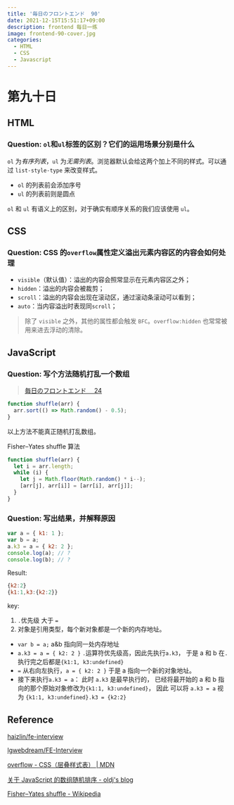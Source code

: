 ```yaml
---
title: '毎日のフロントエンド  90'
date: 2021-12-15T15:51:17+09:00
description: frontend 每日一练
image: frontend-90-cover.jpg
categories:
  - HTML
  - CSS
  - Javascript
---
```


# 第九十日

## HTML

### **Question:** `ol`和`ul`标签的区别？它们的运用场景分别是什么

`ol` 为*有序列表*，`ul` 为*无需列表*。浏览器默认会给这两个加上不同的样式。可以通过 `list-style-type` 来改变样式。

- `ol` 的列表前会添加序号
- `ul` 的列表前则是圆点

`ol` 和 `ul` 有语义上的区别，对于确实有顺序关系的我们应该使用 `ul`。

## CSS

### **Question:** CSS 的`overflow`属性定义溢出元素内容区的内容会如何处理

- `visible`（默认值）：溢出的内容会照常显示在元素内容区之外；
- `hidden`：溢出的内容会被裁剪；
- `scroll`：溢出的内容会出现在滚动区，通过滚动条滚动可以看到；
- `auto`：当内容溢出时表现同`scroll`；

> 除了 `visible` 之外，其他的属性都会触发 `BFC`。`overflow:hidden` 也常常被用来进去浮动的清除。

## JavaScript

### **Question:** 写个方法随机打乱一个数组

> [毎日のフロントエンド　 24](https://youkoucoding.github.io/p/%E6%AF%8E%E6%97%A5%E3%81%AE%E3%83%95%E3%83%AD%E3%83%B3%E3%83%88%E3%82%A8%E3%83%B3%E3%83%89-24/#question-%E5%A6%82%E4%BD%95%E5%BF%AB%E9%80%9F%E8%AE%A9%E4%B8%80%E4%B8%AA%E6%95%B0%E7%BB%84%E4%B9%B1%E5%BA%8F%E5%86%99%E5%87%BA%E6%9D%A5)

```js
function shuffle(arr) {
  arr.sort(() => Math.random() - 0.5);
}
```

以上方法不能真正随机打乱数组。

Fisher–Yates shuffle 算法

```js
function shuffle(arr) {
  let i = arr.length;
  while (i) {
    let j = Math.floor(Math.random() * i--);
    [arr[j], arr[i]] = [arr[i], arr[j]];
  }
}
```

### **Question:** 写出结果，并解释原因

```js
var a = { k1: 1 };
var b = a;
a.k3 = a = { k2: 2 };
console.log(a); // ?
console.log(b); // ?
```

Result:

```js
{k2:2}
{k1:1,k3:{k2:2}}
```

key:

1. `.`优先级 大于 `=`
2. 对象是引用类型，每个新对象都是一个新的内存地址。

- `var b = a;` a&b 指向同一处内存地址
- `a.k3 = a = { k2: 2 }` `.`运算符优先级高，因此先执行`a.k3`， 于是 a 和 b 在`.`执行完之后都是`{k1:1, k3:undefined}`
- `=` 从右向左执行，`a = { k2: 2 }` 于是 a 指向一个新的对象地址。
- 接下来执行`a.k3 = a`： 此时 `a.k3` 是最早执行的， 已经将最开始的 a 和 b 指向的那个原始对象修改为`{k1:1, k3:undefined}`， 因此 可以将 `a.k3 = a` 视为 `{k1:1, k3:undefined}.k3 = {k2:2}`

## Reference

[haizlin/fe-interview](https://github.com/haizlin/fe-interview)

[lgwebdream/FE-Interview ](https://github.com/lgwebdream/FE-Interview)

[overflow - CSS（层叠样式表） | MDN](https://developer.mozilla.org/zh-CN/docs/Web/CSS/overflow)

[关于 JavaScript 的数组随机排序 - oldj's blog](https://oldj.net/article/2017/01/23/shuffle-an-array-in-javascript/#comment-1466)

[Fisher–Yates shuffle - Wikipedia](https://en.wikipedia.org/wiki/Fisher%E2%80%93Yates_shuffle)
